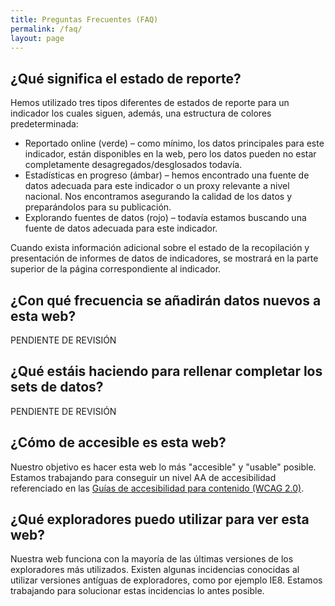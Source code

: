 ```yaml
---
title: Preguntas Frecuentes (FAQ)
permalink: /faq/
layout: page
---
```


## ¿Qué significa el estado de reporte?
Hemos utilizado tres tipos diferentes de estados de reporte para un indicador los cuales siguen, además, una estructura de colores predeterminada:

* Reportado online (verde) – como mínimo, los datos principales para este indicador, están disponibles en la web, pero los datos pueden no estar completamente desagregados/desglosados todavía.
* Estadísticas en progreso (ámbar) – hemos encontrado una fuente de datos adecuada para este indicador o un proxy relevante a nivel nacional. Nos encontramos asegurando la calidad de los datos y preparándolos para su publicación.
* Explorando fuentes de datos (rojo) – todavía estamos buscando una fuente de datos adecuada para este indicador.

Cuando exista información adicional sobre el estado de la recopilación y presentación de informes de datos de indicadores, se mostrará en la parte superior de la página correspondiente al indicador.

## ¿Con qué frecuencia se añadirán datos nuevos a esta web?
<!-- EDATOS-3222: Esto se completará cuando ISTAC pase el texto -->
PENDIENTE DE REVISIÓN

## ¿Qué estáis haciendo para rellenar completar los sets de datos?
<!-- EDATOS-3222: Esto se completará cuando ISTAC pase el texto -->
PENDIENTE DE REVISIÓN

## ¿Cómo de accesible es esta web?
Nuestro objetivo es hacer esta web lo más "accesible" y "usable" posible. Estamos trabajando para conseguir un nivel AA de accesibilidad referenciado en las [Guías de accesibilidad para contenido (WCAG 2.0)](https://www.gov.uk/service-manual/helping-people-to-use-your-service/understanding-wcag-20).

## ¿Qué exploradores puedo utilizar para ver esta web?
Nuestra web funciona con la mayoría de las últimas versiones de los exploradores más utilizados. Existen algunas incidencias conocidas al utilizar versiones antíguas de exploradores, como por ejemplo IE8. Estamos trabajando para solucionar estas incidencias lo antes posible.

<!-- EDATOS-3222: Esto se destapará a petición del cliente -->
<!-- 
## Can other countries copy this website?
Yes. This site is built and hosted using 100% free software and services, so other countries and localities can freely and easily reuse our code. Technical guidance on implementing this platform is available [here](https://open-sdg.readthedocs.io). Countries and localities exploring how to report their own SDGs data can also get support from the [Center for Open Data Enterprise (CODE)](http://www.opendataenterprise.org/) through their [SDG National Reporting Initiative](https://www.sdgreporting.org/).
-->